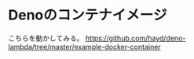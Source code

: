 # Denoのコンテナイメージ

こちらを動かしてみる。
https://github.com/hayd/deno-lambda/tree/master/example-docker-container

